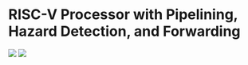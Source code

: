 # RISC-V Processor with Pipelining, Hazard Detection, and Forwarding
![](simple-processor-pipelined-control-w-hazard-forwarding1.png)
![](simple-processor-pipelined-control-w-hazard-forwarding2.png)
